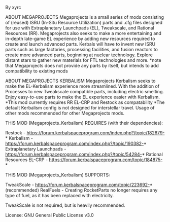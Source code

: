 By xyrc

ABOUT MEGAPROJECTS
Megaprojects is a small series of mods consisting of (reused) ISRU (In-Situ Resource Utilization) parts and .cfg files designed for use with Extraplanetary Launchpads (EL), Tweakscale, and Rational Resources (RR). Megaprojects also seeks to make a more entertaining and in-depth late-game EL experience by adding new resources required to create and launch advanced parts. Kerbals will have to invent new ISRU parts such as large factories, processing facilities, and fusion reactors to create more advanced parts, beginning at nuclear technology. Explore distant stars to gather new materials for FTL technologies and more.
*note that Megaprojects does not provide any parts by itself, but intends to add compatibility to existing mods

ABOUT MEGAPROJECTS KERBALISM
Megaprojects Kerbalism seeks to make the EL-Kerbalism experience more streamlined. With the addition of Processes to new Tweakscale compatible parts, including electric smelting. Enjoy easy-to-use parts to make the EL experience easier with Kerbalism.
*This mod currently requires RR EL-CRP and Restock as compatability
*The default Kerbalism config is not designed for interstellar travel. Usage of other mods recommended for other Megaprojects mods.

THIS MOD (Megaprojects_Kerbalism) REQUIRES (with their dependencies):

Restock - https://forum.kerbalspaceprogram.com/index.php?/topic/182679-*
Kerbalism - https://forum.kerbalspaceprogram.com/index.php?/topic/190382-*
Extraplanetary Launchpads - https://forum.kerbalspaceprogram.com/index.php?/topic/54284-*
Rational Resources EL-CRP - https://forum.kerbalspaceprogram.com/topic/184875-*

THIS MOD (Megaprojects_Kerbalism) SUPPORTS:

TweakScale - https://forum.kerbalspaceprogram.com/topic/223692-* (recommended)
RealFuels - Creating RocketParts no longer requires any type of fuel, as it has been replaced with electricity.

TweakScale is not required, but is heavily recommended.

License: GNU General Public License v3.0
